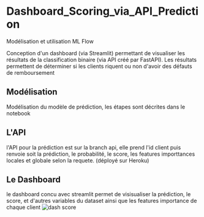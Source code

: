 # Dashboard_Scoring_via_API_Prediction

Modélisation et utilisation ML Flow

Conception d'un dashboard (via Streamlit) permettant de visualiser les résultats de la classification binaire (via API créé par FastAPI). Les résultats permettent de déterminer si les clients riquent ou non d'avoir des défauts de remboursement

## Modélisation
Modélisation du modèle de prédiction, les étapes sont décrites dans le notebook

## L'API 
l'API pour la prédiction est sur la branch api, elle prend l'id client puis renvoie soit la prédiction, le probabilité, le score, les features importtances locales et globale selon la requete. (déployé sur Heroku)

## Le Dashboard
le dashboard concu avec streamlit permet de visisualiser la prédiction, le score, et d'autres variables du dataset ainsi que les features importance de chaque client
![dash score](https://github.com/BlackStylz/Dashboard_Scoring_via_API_Prediction/assets/92699143/fb3f201c-2986-42a7-95b2-cb0eb55c7399)
